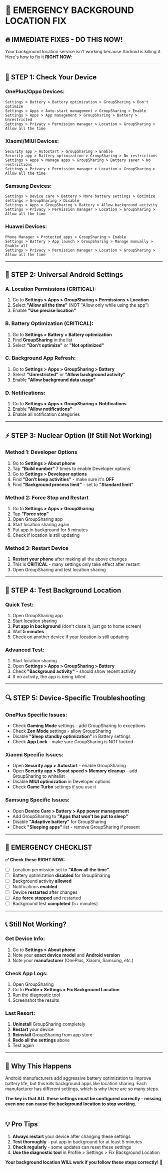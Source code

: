 # 🚨 EMERGENCY BACKGROUND LOCATION FIX

## 🔥 **IMMEDIATE FIXES - DO THIS NOW!**

Your background location service isn't working because Android is killing it. Here's how to fix it **RIGHT NOW**:

---

## 📱 **STEP 1: Check Your Device**

### **OnePlus/Oppo Devices:**
```
Settings > Battery > Battery optimization > GroupSharing > Don't optimize
Settings > Apps > Auto-start management > GroupSharing > Enable
Settings > Apps > App management > GroupSharing > Battery > Unrestricted
Settings > Privacy > Permission manager > Location > GroupSharing > Allow all the time
```

### **Xiaomi/MIUI Devices:**
```
Security app > Autostart > GroupSharing > Enable
Security app > Battery optimization > GroupSharing > No restrictions
Settings > Apps > Manage apps > GroupSharing > Battery saver > No restrictions
Settings > Privacy > Permission manager > Location > GroupSharing > Allow all the time
```

### **Samsung Devices:**
```
Settings > Device care > Battery > More battery settings > Optimize settings > GroupSharing > Disable
Settings > Apps > GroupSharing > Battery > Allow background activity
Settings > Privacy > Permission manager > Location > GroupSharing > Allow all the time
```

### **Huawei Devices:**
```
Phone Manager > Protected apps > GroupSharing > Enable
Settings > Battery > App launch > GroupSharing > Manage manually > Enable all
Settings > Privacy > Permission manager > Location > GroupSharing > Allow all the time
```

---

## 🔧 **STEP 2: Universal Android Settings**

### **A. Location Permissions (CRITICAL):**
1. Go to **Settings > Apps > GroupSharing > Permissions > Location**
2. Select **"Allow all the time"** (NOT "Allow only while using the app")
3. Enable **"Use precise location"**

### **B. Battery Optimization (CRITICAL):**
1. Go to **Settings > Battery > Battery optimization**
2. Find **GroupSharing** in the list
3. Select **"Don't optimize"** or **"Not optimized"**

### **C. Background App Refresh:**
1. Go to **Settings > Apps > GroupSharing > Battery**
2. Select **"Unrestricted"** or **"Allow background activity"**
3. Enable **"Allow background data usage"**

### **D. Notifications:**
1. Go to **Settings > Apps > GroupSharing > Notifications**
2. Enable **"Allow notifications"**
3. Enable all notification categories

---

## ⚡ **STEP 3: Nuclear Option (If Still Not Working)**

### **Method 1: Developer Options**
1. Go to **Settings > About phone**
2. Tap **"Build number"** 7 times to enable Developer options
3. Go to **Settings > Developer options**
4. Find **"Don't keep activities"** - make sure it's **OFF**
5. Find **"Background process limit"** - set to **"Standard limit"**

### **Method 2: Force Stop and Restart**
1. Go to **Settings > Apps > GroupSharing**
2. Tap **"Force stop"**
3. Open GroupSharing app
4. Start location sharing again
5. Put app in background for 5 minutes
6. Check if location is still updating

### **Method 3: Restart Device**
1. **Restart your phone** after making all the above changes
2. This is **CRITICAL** - many settings only take effect after restart
3. Open GroupSharing and test location sharing

---

## 🧪 **STEP 4: Test Background Location**

### **Quick Test:**
1. Open GroupSharing app
2. Start location sharing
3. **Put app in background** (don't close it, just go to home screen)
4. Wait **5 minutes**
5. Check on another device if your location is still updating

### **Advanced Test:**
1. Start location sharing
2. Open **Settings > Apps > GroupSharing > Battery**
3. Check **"Background activity"** - should show recent activity
4. If no activity, the app is being killed

---

## 🔍 **STEP 5: Device-Specific Troubleshooting**

### **OnePlus Specific Issues:**
- Check **Gaming Mode** settings - add GroupSharing to exceptions
- Check **Zen Mode** settings - allow GroupSharing
- Disable **"Sleep standby optimization"** in Battery settings
- Check **App Lock** - make sure GroupSharing is NOT locked

### **Xiaomi Specific Issues:**
- Open **Security app > Autostart** - enable GroupSharing
- Open **Security app > Boost speed > Memory cleanup** - add GroupSharing to whitelist
- Disable **MIUI optimization** in Developer options
- Check **Game Turbo** settings if you use it

### **Samsung Specific Issues:**
- Open **Device Care > Battery > App power management**
- Add GroupSharing to **"Apps that won't be put to sleep"**
- Disable **"Adaptive battery"** for GroupSharing
- Check **"Sleeping apps"** list - remove GroupSharing if present

---

## 🚨 **EMERGENCY CHECKLIST**

**✅ Check these RIGHT NOW:**

- [ ] Location permission set to **"Allow all the time"**
- [ ] Battery optimization **disabled** for GroupSharing
- [ ] Background activity **allowed**
- [ ] Notifications **enabled**
- [ ] Device **restarted** after changes
- [ ] App **force stopped** and restarted
- [ ] Background test **completed** (5+ minutes)

---

## 📞 **Still Not Working?**

### **Get Device Info:**
1. Go to **Settings > About phone**
2. Note your **exact device model** and **Android version**
3. Note your **manufacturer** (OnePlus, Xiaomi, Samsung, etc.)

### **Check App Logs:**
1. Open GroupSharing
2. Go to **Profile > Settings > Fix Background Location**
3. Run the diagnostic tool
4. Screenshot the results

### **Last Resort:**
1. **Uninstall** GroupSharing completely
2. **Restart** your device
3. **Reinstall** GroupSharing from app store
4. **Redo all the settings** above
5. Test again

---

## 🎯 **Why This Happens**

Android manufacturers add aggressive battery optimization to improve battery life, but this kills background apps like location sharing. Each manufacturer has different settings, which is why there are so many steps.

**The key is that ALL these settings must be configured correctly - missing even one can cause the background location to stop working.**

---

## 💡 **Pro Tips**

1. **Always restart** your device after changing these settings
2. **Test thoroughly** - put app in background for at least 5 minutes
3. **Check regularly** - some updates can reset these settings
4. **Use the diagnostic tool** in Profile > Settings > Fix Background Location

**Your background location WILL work if you follow these steps correctly!** 🚀